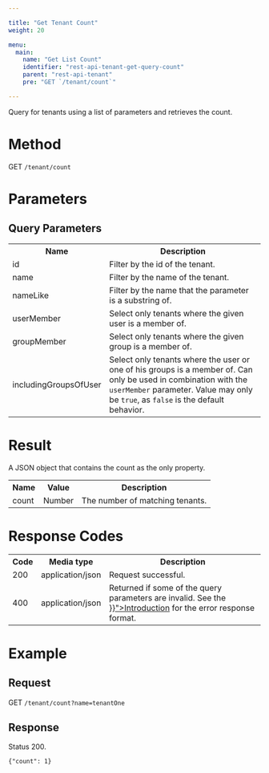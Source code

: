 ```yaml
---

title: "Get Tenant Count"
weight: 20

menu:
  main:
    name: "Get List Count"
    identifier: "rest-api-tenant-get-query-count"
    parent: "rest-api-tenant"
    pre: "GET `/tenant/count`"

---
```



Query for tenants using a list of parameters and retrieves the count.

# Method

GET `/tenant/count`


# Parameters

## Query Parameters

<table class="table table-striped">
  <tr>
    <th>Name</th>
    <th>Description</th>
  </tr>
  <tr>
    <td>id</td>
    <td>Filter by the id of the tenant.</td>
  </tr>
  <tr>
    <td>name</td>
    <td>Filter by the name of the tenant.</td>
  </tr>
  <tr>
    <td>nameLike</td>
    <td>Filter by the name that the parameter is a substring of.</td>
  </tr>
  <tr>
    <td>userMember</td>
    <td>Select only tenants where the given user is a member of.</td>
  </tr>
  <tr>
    <td>groupMember</td>
    <td>Select only tenants where the given group is a member of.</td>
  </tr>
  <tr>
    <td>includingGroupsOfUser</td>
    <td>Select only tenants where the user or one of his groups is a member of. Can only be used in combination with the <code>userMember</code> parameter. Value may only be <code>true</code>, as <code>false</code> is the default behavior.</td>
  </tr>
</table>


# Result

A JSON object that contains the count as the only property.

<table class="table table-striped">
  <tr>
    <th>Name</th>
    <th>Value</th>
    <th>Description</th>
  </tr>
  <tr>
    <td>count</td>
    <td>Number</td>
    <td>The number of matching tenants.</td>
  </tr>
</table>


# Response Codes

<table class="table table-striped">
  <tr>
    <th>Code</th>
    <th>Media type</th>
    <th>Description</th>
  </tr>
  <tr>
    <td>200</td>
    <td>application/json</td>
    <td>Request successful.</td>
  </tr>
  <tr>
    <td>400</td>
    <td>application/json</td>
    <td>Returned if some of the query parameters are invalid. See the <a href="{{< relref "reference/rest/overview/_index.md#error-handling" >}}">Introduction</a> for the error response format.</td>
  </tr>
</table>


# Example

## Request

GET `/tenant/count?name=tenantOne`

## Response

Status 200.

    {"count": 1}
